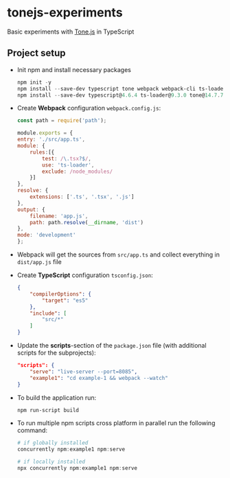 # tonejs-experiments

Basic experiments with [Tone.js](https://github.com/Tonejs/Tone.js) in TypeScript

## Project setup

- Init npm and install necessary packages

    ```powershell
    npm init -y
    npm install --save-dev typescript tone webpack webpack-cli ts-loader live-server npm-run-all
    npm install --save-dev typescript@4.6.4 ts-loader@9.3.0 tone@14.7.77 webpack@5.72.1 webpack-cli@4.9.2 http-server@14.1.0 concurrently@7.2.1
    ```

- Create **Webpack** configuration `webpack.config.js`:

    ```javascript
    const path = require('path');

    module.exports = {
    entry: './src/app.ts',
    module: {
        rules:[{
            test: /\.tsx?$/,
            use: 'ts-loader',
            exclude: /node_modules/
        }]
    },
    resolve: {
        extensions: ['.ts', '.tsx', '.js']
    },
    output: {
        filename: 'app.js',
        path: path.resolve(__dirname, 'dist')
    },
    mode: 'development'
    };
    ```

- Webpack will get the sources from `src/app.ts` and collect everything in `dist/app.js` file
- Create **TypeScript** configuration `tsconfig.json`:

    ```json
    {
        "compilerOptions": {
            "target": "es5"
        },
        "include": [
            "src/*"
        ]
    }
    ```

- Update the **scripts**-section of the `package.json` file (with additional scripts for the subprojects):

    ```json
    "scripts": {
        "serve": "live-server --port=8085",
        "example1": "cd example-1 && webpack --watch"
    }
    ```

- To build the application run:

    ```powershell
    npm run-script build
    ```

- To run multiple npm scripts cross platform in parallel run the following command:

    ```powershell
    # if globally installed
    concurrently npm:example1 npm:serve

    # if locally installed
    npx concurrently npm:example1 npm:serve
    ```
